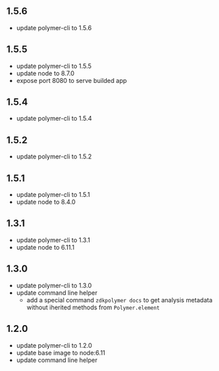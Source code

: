 ## 1.5.6
  - update polymer-cli to 1.5.6

## 1.5.5
  - update polymer-cli to 1.5.5
  - update node to 8.7.0
  - expose port 8080 to serve builded app

## 1.5.4
  - update polymer-cli to 1.5.4

## 1.5.2
  - update polymer-cli to 1.5.2

## 1.5.1
  - update polymer-cli to 1.5.1
  - update node to 8.4.0

## 1.3.1
  - update polymer-cli to 1.3.1
  - update node to 6.11.1
  
## 1.3.0
  
  - update polymer-cli to 1.3.0
  - update command line helper
    - add a special command `zdkpolymer docs` to get analysis metadata without iherited methods from `Polymer.element`

## 1.2.0

  - update polymer-cli to 1.2.0
  - update base image to node:6.11
  - update command line helper